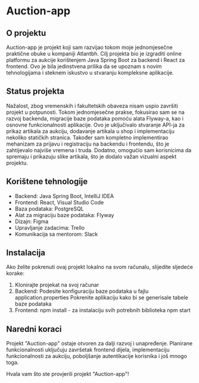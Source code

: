 # Auction-app

## O projektu

Auction-app je projekt koji sam razvijao tokom moje jednomjesečne praktične obuke u kompaniji Atlantbh. Cilj projekta bio je izgraditi online platformu za aukcije korištenjem Java Spring Boot za backend i React za frontend. 
Ovo je bila jedinstvena prilika da se upoznam s novim tehnologijama i steknem iskustvo u stvaranju kompleksne aplikacije.

## Status projekta

Nažalost, zbog vremenskih i fakultetskih obaveza nisam uspio završiti projekt u potpunosti. Tokom jednomjesečne prakse, fokusirao sam se na razvoj backenda,
migracije baze podataka pomoću alata Flyway-a, kao i osnovne funkcionalnosti aplikacije. Ovo je uključivalo stvaranje API-ja za prikaz artikala za aukciju, dodavanje artikala u shop i implementaciju nekoliko statičkih stranica. Također sam kompletno implementirao mehanizam za prijavu i registraciju na backendu i frontendu, što je zahtijevalo najviše vremena i truda. Dodatno, omogućio sam korisnicima da 
spremaju i prikazuju slike artikala, što je dodalo važan vizualni aspekt projektu.

## Korištene tehnologije

- Backend: Java Spring Boot, IntelliJ IDEA
- Frontend: React, Visual Studio Code
- Baza podataka: PostgreSQL
- Alat za migraciju baze podataka: Flyway
- Dizajn: Figma
- Upravljanje zadacima: Trello
- Komunikacija sa mentorom: Slack

## Instalacija

Ako želite pokrenuti ovaj projekt lokalno na svom računalu, slijedite sljedeće korake:

1. Klonirajte projekat na svoj računar
3. Backend:
   Podesite konfiguraciju baze podataka u fajlu application.properties
   Pokrenite aplikaciju kako bi se generisale tabele baze podataka
3. Frontend:
   npm install - za instalaciju svih potrebnih biblioteka
   npm start

## Naredni koraci

Projekt "Auction-app" ostaje otvoren za dalji razvoj i unapređenje. Planirane funkcionalnosti uključuju završetak frontend dijela, implementaciju funkcionalnosti za aukciju, poboljšanje autentikacije korisnika i još mnogo toga.

Hvala vam što ste provjerili projekt "Auction-app"!


